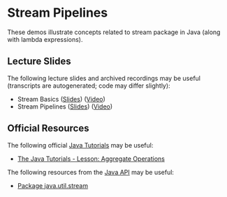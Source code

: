 Stream Pipelines
=================================================

These demos illustrate concepts related to stream package in Java (along with lambda expressions).

## Lecture Slides ##

The following lecture slides and archived recordings may be useful (transcripts are autogenerated; code may differ slightly):

- Stream Basics ([Slides](https://docs.google.com/presentation/d/e/2PACX-1vROPJVkIL1GcCOxSN0isk8MHagk4HKj7Z5RfSzV2XIMtGMEwFZ72XkhLyQ9uem4j9cTJCBV-5kooKM-/pub?start=false&loop=false&delayms=3000)) ([Video](https://drive.google.com/file/d/10MCP3wTHYPQ5LGL6rP3sH7kYiF3OAIhh/view?usp=sharing))
- Stream Pipelines ([Slides](https://docs.google.com/presentation/d/e/2PACX-1vQojJQ1Vztc6-Swq-RXKImWhk5iS6IkkSf0c4mslFPDtdTXdR-aimHG_xE9Y2Jca0lPSdOO7LYVpGiC/pub?start=false&loop=false&delayms=3000)) ([Video](https://drive.google.com/file/d/1vWdlCE8eOt3HzVGa04zO1jJiWP1mJJ3z/view?usp=sharing))

## Official Resources ##

The following official [Java Tutorials](http://docs.oracle.com/javase/tutorial/index.html) may be useful:

- [The Java Tutorials - Lesson: Aggregate Operations](https://docs.oracle.com/javase/tutorial/collections/streams/index.html)

The following resources from the [Java API](https://www.cs.usfca.edu/~cs272/javadoc/api/index.html) may be useful:

- [Package java.util.stream](https://www.cs.usfca.edu/~cs272/javadoc/api/java.base/java/util/stream/package-summary.html)
